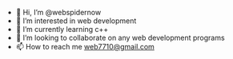 - 👋 Hi, I’m @webspidernow
- 👀 I’m interested in web development
- 🌱 I’m currently learning c++
- 💞️ I’m looking to collaborate on any web development programs
- 📫 How to reach me web7710@gmail.com

<!---
webspidernow/webspidernow is a ✨ special ✨ repository because its `README.md` (this file) appears on your GitHub profile.
You can click the Preview link to take a look at your changes.
--->
